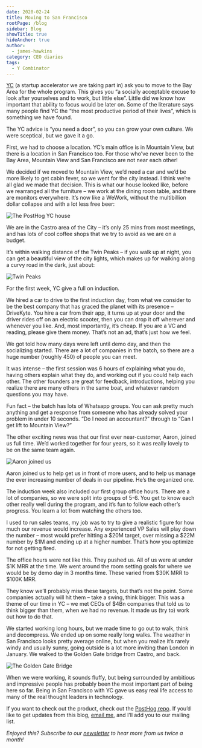 ```yaml
---
date: 2020-02-24
title: Moving to San Francisco
rootPage: /blog
sidebar: Blog
showTitle: true
hideAnchor: true
author:
  - james-hawkins
category: CEO diaries
tags:
  - Y Combinator
---
```


[YC](https://ycombinator.com) (a startup accelerator we are taking part in) ask you to move to the Bay Area for the whole program. This gives you “a socially acceptable excuse to look after yourselves and to work, but little else”. Little did we know how important that ability to focus would be later on. Some of the literature says many people find YC the “the most productive period of their lives”, which is something we have found.

The YC advice is “you need a door”, so you can grow your own culture. We were sceptical, but we gave it a go.

First, we had to choose a location. YC’s main office is in Mountain View, but there is a location in San Francisco too. For those who’ve never been to the Bay Area, Mountain View and San Francisco are not near each other!

We decided if we moved to Mountain View, we’d need a car and we’d be more likely to get cabin fever, so we went for the city instead. I think we’re all glad we made that decision. This is what our house looked like, before we rearranged all the furniture – we work at the dining room table, and there are monitors everywhere. It’s now like a WeWork, without the multibillion dollar collapse and with a lot less free beer:

![The PostHog YC house](../images/02/house-scaled.jpg)

We are in the Castro area of the City – it’s only 25 mins from most meetings, and has lots of cool coffee shops that we try to avoid as we are on a budget.

It’s within walking distance of the Twin Peaks – if you walk up at night, you can get a beautiful view of the city lights, which makes up for walking along a curvy road in the dark, just about:

![Twin Peaks](../images/02/IMG_4294-scaled.jpg)

For the first week, YC give a full on induction.

We hired a car to drive to the first induction day, from what we consider to be the best company that has graced the planet with its presence – DriveKyte. You hire a car from their app, it turns up at your door and the driver rides off on an electric scooter, then you can drop it off wherever and whenever you like. And, most importantly, it’s cheap. If you are a VC and reading, please give them money. That’s not an ad, that’s just how we feel.

We got told how many days were left until demo day, and then the socializing started. There are a lot of companies in the batch, so there are a huge number (roughly 450) of people you can meet.

It was intense – the first session was 6 hours of explaining what you do, having others explain what they do, and working out if you could help each other. The other founders are great for feedback, introductions, helping you realize there are many others in the same boat, and whatever random questions you may have.

Fun fact – the batch has lots of Whatsapp groups. You can ask pretty much anything and get a response from someone who has already solved your problem in under 10 seconds. “Do I need an accountant?” through to “Can I get lift to Mountain View?”

The other exciting news was that our first ever near-customer, Aaron, joined us full time. We’d worked together for four years, so it was really lovely to be on the same team again.

![Aaron joined us](../images/02/aaron-scaled.jpg)

Aaron joined us to help get us in front of more users, and to help us manage the ever increasing number of deals in our pipeline. He’s the organized one.

The induction week also included our first group office hours. There are a lot of companies, so we were split into groups of 5-6. You get to know each other really well during the program, and it’s fun to follow each other’s progress. You learn a lot from watching the others too.

I used to run sales teams, my job was to try to give a realistic figure for how much our revenue would increase. Any experienced VP Sales will play down the number – most would prefer hitting a $20M target, over missing a $22M number by $1M and ending up at a higher number. That’s how you optimize for not getting fired.

The office hours were not like this. They pushed us. All of us were at under $1K MRR at the time. We went around the room setting goals for where we would be by demo day in 3 months time. These varied from $30K MRR to $100K MRR.

They know we’ll probably miss these targets, but that’s not the point. Some companies actually will hit them – take a swing, think bigger. This was a theme of our time in YC – we met CEOs of $4Bn companies that told us to think bigger than them, when we had no revenue. It made us (try to) work out how to do that.

We started working long hours, but we made time to go out to walk, think and decompress.  We ended up on some really long walks. The weather in San Francisco looks pretty average online, but when you realize it’s rarely windy and usually sunny, going outside is a lot more inviting than London in January. We walked to the Golden Gate bridge from Castro, and back.

![The Golden Gate Bridge](../images/02/golden-gate-scaled.jpg)

When we were working, it sounds fluffy, but being surrounded by ambitious and impressive people has probably been the most important part of being here so far. Being in San Francisco with YC gave us easy real life access to many of the real thought leaders in technology.

If you want to check out the product, check out the [PostHog repo](https://github.com/posthog/posthog). If you’d like to get updates from this blog, [email me](mailto:james@posthog.com), and I’ll add you to our mailing list.

_Enjoyed this? Subscribe to our [newsletter](https://newsletter.posthog.com/subscribe) to hear more from us twice a month!_

